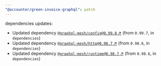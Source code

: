 ```yaml
---
"@accounter/green-invoice-graphql": patch
---
```

dependencies updates:
  - Updated dependency [`@graphql-mesh/config@0.99.8` ↗︎](https://www.npmjs.com/package/@graphql-mesh/config/v/0.99.8) (from `0.99.7`, in `dependencies`)
  - Updated dependency [`@graphql-mesh/http@0.98.7` ↗︎](https://www.npmjs.com/package/@graphql-mesh/http/v/0.98.7) (from `0.98.6`, in `dependencies`)
  - Updated dependency [`@graphql-mesh/runtime@0.98.7` ↗︎](https://www.npmjs.com/package/@graphql-mesh/runtime/v/0.98.7) (from `0.98.6`, in `dependencies`)
